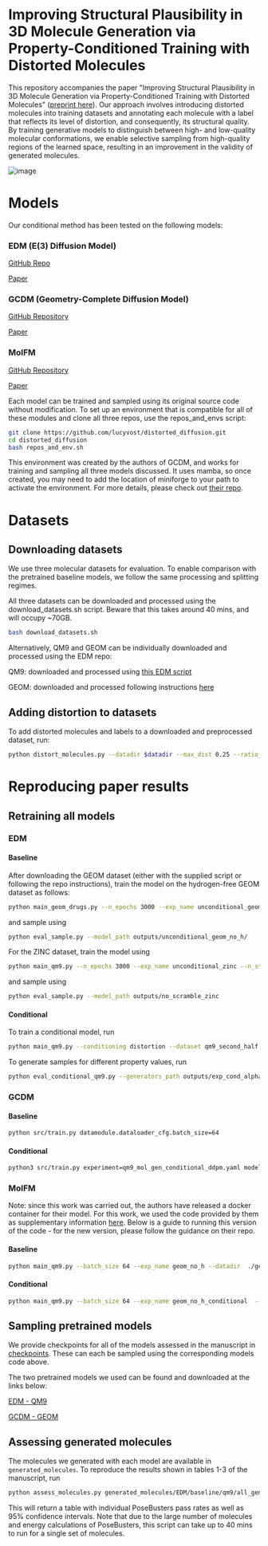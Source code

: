# Improving Structural Plausibility in 3D Molecule Generation via Property-Conditioned Training with Distorted Molecules

This repository accompanies the paper "Improving Structural Plausibility in 3D Molecule Generation via Property-Conditioned Training with Distorted Molecules" ([preprint here](https://www.biorxiv.org/content/10.1101/2024.09.17.613136v1)). Our approach involves introducing distorted molecules into training datasets and annotating each molecule with a label that reflects its level of distortion, and consequently, its structural quality. By training generative models to distinguish between high- and low-quality molecular conformations, we enable selective sampling from high-quality regions of the learned space, resulting in an improvement in the validity of generated molecules. 


![image](https://github.com/user-attachments/assets/0ea71839-6e0e-4b65-bd1f-4743d876610c)

# Models
Our conditional method has been tested on the following models:

### EDM (E(3) Diffusion Model)

[GitHub Repo](https://github.com/ehoogeboom/e3_diffusion_for_molecules/tree/main) 

[Paper](https://proceedings.mlr.press/v162/hoogeboom22a/hoogeboom22a.pdf)

### GCDM (Geometry-Complete Diffusion Model)

[GitHub Repository](https://github.com/BioinfoMachineLearning/bio-diffusion)

[Paper](https://www.nature.com/articles/s42004-024-01233-z)

### MolFM

[GitHub Repository](https://github.com/AlgoMole/MolFM)

[Paper](https://arxiv.org/pdf/2312.07168)

Each model can be trained and sampled using its original source code without modification. To set up an environment that is compatible for all of these modules and clone all three repos, use the repos_and_envs script:
```sh
git clone https://github.com/lucyvost/distorted_diffusion.git
cd distorted_diffusion
bash repos_and_env.sh
```
This environment was created by the authors of GCDM, and works for training and sampling all three models discussed. It uses mamba, so once created, you may need to add the location of miniforge to your path to activate the environment. For more details, please check out [their repo](https://github.com/BioinfoMachineLearning/bio-diffusion). 

# Datasets

## Downloading datasets

We use three molecular datasets for evaluation. To enable comparison with the pretrained baseline models, we follow the same processing and splitting regimes.

All three datasets can be downloaded and processed using the download_datasets.sh script. Beware that this takes around 40 mins, and will occupy ~70GB.

```sh
bash download_datasets.sh
```

Alternatively, QM9 and GEOM can be individually downloaded and processed using the EDM repo:

QM9: downloaded and processed using [this EDM script](https://github.com/ehoogeboom/e3_diffusion_for_molecules/tree/main/qm9/data/prepare/qm9.py)

GEOM: downloaded and processed following instructions [here](https://github.com/ehoogeboom/e3_diffusion_for_molecules/tree/main/data/geom/)



## Adding distortion to datasets

To add distorted molecules and labels to a downloaded and preprocessed dataset, run:

```sh
python distort_molecules.py --datadir $datadir --max_dist 0.25 --ratio_distorted_mols 50
```

# Reproducing paper results 

## Retraining all models

### EDM

#### Baseline


After downloading the GEOM dataset (either with the supplied script or following the repo instructions), train the model on the hydrogen-free GEOM dataset as follows:

```sh
python main_geom_drugs.py --n_epochs 3000 --exp_name unconditional_geom_no_h --datadir geom --n_stability_samples 500 --diffusion_noise_schedule polynomial_2 --diffusion_steps 1000 --diffusion_noise_precision 1e-5 --diffusion_loss_type l2 --batch_size 64 --nf 256 --n_layers 4 --lr 1e-4 --normalize_factors [1,4,10] --test_epochs 1 --ema_decay 0.9999 --normalization_factor 1 --model egnn_dynamics --visualize_every_batch 10000
```

and sample using

```sh
python eval_sample.py --model_path outputs/unconditional_geom_no_h/
```
For the ZINC dataset, train the model using

```sh
python main_qm9.py --n_epochs 3000 --exp_name unconditional_zinc --n_stability_samples 500 --diffusion_noise_schedule polynomial_2 --diffusion_steps 1000 --diffusion_noise_precision 1e-5 --diffusion_loss_type l2 --batch_size 64 --nf 256 --n_layers 4 --lr 1e-4 --normalize_factors [1,4,10] --test_epochs 1 --ema_decay 0.9999 --normalization_factor 1 --model egnn_dynamics --visualize_every_batch 10000 
```

and sample using

```sh
python eval_sample.py --model_path outputs/no_scramble_zinc
```


#### Conditional 

To train a conditional model, run

```sh
python main_qm9.py --conditioning distortion --dataset qm9_second_half --exp_name conditional_qm9  --model egnn_dynamics --lr 1e-4  --nf 192 --n_layers 9 --save_model True --diffusion_steps 1000 --sin_embedding False --n_epochs 3000 --n_stability_samples 500 --diffusion_noise_schedule polynomial_2 --diffusion_noise_precision 1e-5 --dequantization deterministic --include_charges False --diffusion_loss_type l2 --batch_size 64 --normalize_factors [1,8,1] 
```

To generate samples for different property values, run

```sh
python eval_conditional_qm9.py --generators_path outputs/exp_cond_alpha --property distortion --n_sweeps 10 --task qualitative
```

### GCDM

#### Baseline

```sh
python src/train.py datamodule.dataloader_cfg.batch_size=64
```


#### Conditional

```sh
python3 src/train.py experiment=qm9_mol_gen_conditional_ddpm.yaml model.module_cfg.conditioning=[distortion]
```

### MolFM

Note: since this work was carried out, the authors have released a docker container for their model. For this work, we used the code provided by them as supplementary information [here](https://github.com/AlgoMole/MolFM/issues/1). Below is a guide to running this version of the code - for the new version, please follow the guidance on their repo.

#### Baseline

```sh
python main_qm9.py --batch_size 64 --exp_name geom_no_h --datadir  ./geom/ --test_epochs 1 --dataset geom_no_h 
```

#### Conditional
```sh
python main_qm9.py --batch_size 64 --exp_name geom_no_h_conditional  --datadir geom_distorted --test_epochs 1 --conditioning scramble --dataset geom_no_h 
```
## Sampling pretrained models

We provide checkpoints for all of the models assessed in the manuscript in [checkpoints](https://github.com/lucyvost/distorted_diffusion/checkpoints). These can each be sampled using the corresponding models code above.

The two pretrained models we used can be found and downloaded at the links below:

[EDM - QM9](https://github.com/ehoogeboom/e3_diffusion_for_molecules/tree/main/outputs/edm_qm9)

[GCDM - GEOM](https://zenodo.org/record/13375913/files/GCDM_Checkpoints.tar.gz)



##  Assessing generated molecules

The molecules we generated with each model are available in `generated_molecules`. To reproduce the results shown in tables 1-3 of the manuscript, run

```sh
python assess_molecules.py generated_molecules/EDM/baseline/qm9/all_generations.sdf
```

This will return a table with individual PoseBusters pass rates as well as 95% confidence intervals. Note that due to the large number of molecules and energy calculations of PoseBusters, this script can take up to 40 mins to run for a single set of molecules.
````
